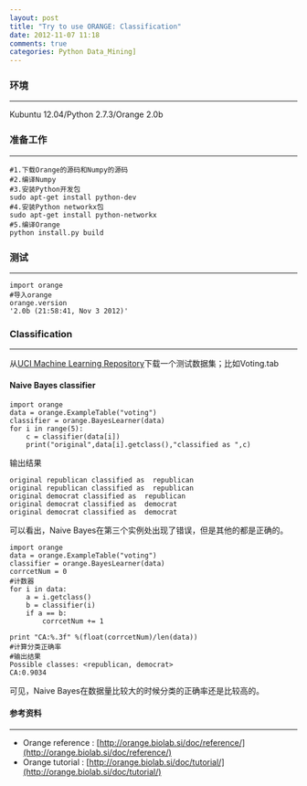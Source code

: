 ```yaml
---
layout: post
title: "Try to use ORANGE: Classification"
date: 2012-11-07 11:18
comments: true
categories: Python Data_Mining]
---
```


### 环境
***
Kubuntu 12.04/Python 2.7.3/Orange 2.0b  


### 准备工作
***
	#1.下载Orange的源码和Numpy的源码
	#2.编译Numpy
	#3.安装Python开发包
	sudo apt-get install python-dev
	#4.安装Python networkx包
	sudo apt-get install python-networkx
	#5.编译Orange
	python install.py build

### 测试
***
	import orange
	#导入orange
	orange.version
	'2.0b (21:58:41, Nov 3 2012)'

### Classification
***
从[UCI Machine Learning Repository](http://archive.ics.uci.edu/ml/)下载一个测试数据集；比如Voting.tab  
#### Naive Bayes classifier
	import orange
	data = orange.ExampleTable("voting")
	classifier = orange.BayesLearner(data)
	for i in range(5):
		c = classifier(data[i])
		print("original",data[i].getclass(),"classified as ",c)
输出结果

	original republican classified as  republican
	original republican classified as  republican
	original democrat classified as  republican
	original democrat classified as  democrat
	original democrat classified as  democrat
	
可以看出，Naive Bayes在第三个实例处出现了错误，但是其他的都是正确的。  

	import orange
	data = orange.ExampleTable("voting")
	classifier = orange.BayesLearner(data)
	corrcetNum = 0
	#计数器
	for i in data:
	    a = i.getclass()
	    b = classifier(i)
	    if a == b:
	        corrcetNum += 1
	    
	print "CA:%.3f" %(float(corrcetNum)/len(data))
	#计算分类正确率
	#输出结果
	Possible classes: <republican, democrat>
	CA:0.9034
	
可见，Naive Bayes在数据量比较大的时候分类的正确率还是比较高的。
#### 参考资料
***

* Orange reference : [http://orange.biolab.si/doc/reference/](http://orange.biolab.si/doc/reference/)
* Orange tutorial : [http://orange.biolab.si/doc/tutorial/](http://orange.biolab.si/doc/tutorial/)
